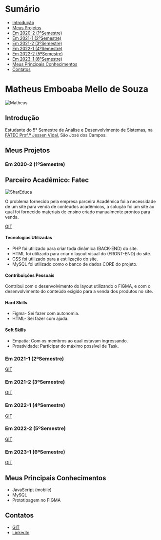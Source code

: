 # Sumário <br id="topo">

- [Introdução](#introducao)
- [Meus Projetos](#MeusProjetos)
- [Em 2020-2 (1ºSemestre)](#1Semestre)
- [Em 2021-1 (2ºSemestre)](#2Semestre)
- [Em 2021-2 (3ºSemestre)](#3Semestre)
- [Em 2022-1 (4ºSemestre)](#4Semestre)
- [Em 2022-2 (5ºSemestre)](#5Semestre)
- [Em 2023-1 (6ºSemestre)](#6Semestre)
- [Meus Principais Conhecimentos](#Conhecimentos)
- [Contatos](#Contatos)

# Matheus Emboaba Mello de Souza
![Matheus](https://user-images.githubusercontent.com/70578084/190922270-2318b26d-1584-4502-af63-ef647b46564c.jpeg)

## Introdução <a name="introducao"></a>

Estudante do 5° Semestre de Análise e Desenvolvimento de Sistemas, na [FATEC Prof.º Jessen Vidal](https://fatecsjc-prd.azurewebsites.net/), São José dos Campos.

## Meus Projetos <a name="MeusProjetos"></a>

### Em 2020-2 (1ºSemestre) <a name="1Semestre"></a> 
## Parceiro Acadêmico: Fatec

![SharEduca](https://user-images.githubusercontent.com/70578084/190001113-8e8f510f-d8b7-413c-bdb9-2d3f237ab393.jpeg)

O problema fornecido pela empresa parceira Acadêmica foi a necessidade de um site para venda de conteúdos acadêmicos, a solução foi um site ao qual foi fornecido materiais de ensino criado manualmente prontos para venda. 

[GIT](https://github.com/Leo0256/Equipe_Lider-Projeto_Integrador)

#### Tecnologias Utilizadas 

- PHP foi utilizado para criar toda dinâmica (BACK-END) do site.
- HTML foi utilizado para criar o layout visual do (FRONT-END) do site.
- CSS  foi utilizado para a estilização do site.
- MySQL foi utilizado como o banco de dados CORE do projeto.

#### Contribuições Pessoais
Contribui com o desenvolvimento do layout utilizando o FIGMA, e com o desenvolvimento do conteúdo exigido para a venda dos produtos no site.

#### Hard Skills

- Figma- Sei fazer com autonomia.
- HTML- Sei fazer com ajuda.

#### Soft Skills

- Empatia: Com os membros ao qual estavam ingressando.
- Proatividade: Participar do máximo possível de Task.

### Em 2021-1 (2ºSemestre)<a name="2Semestre"></a>

[GIT](https://github.com/Leo0256/Equipe_Lider-Projeto_GSW)

### Em 2021-2 (3ºSemestre)<a name="3Semestre"></a>

[GIT](https://github.com/Leo0256/API-IoniCRM_IonicHealth)

### Em 2022-1 (4ºSemestre)<a name="4Semestre"></a>

[GIT](https://github.com/Leo0256/API-4-SrSoja-2022-1)

### Em 2022-2 (5ºSemestre)<a name="5Semestre"></a>

[GIT](https://github.com/Jonathan-Assis/API-5-OP-2022-2)

### Em 2023-1 (6ºSemestre)<a name="6Semestre"></a>

[GIT](#)

## Meus Principais Conhecimentos<a name="Conhecimentos"></a>

- JavaScript (mobile)
- MySQL
- Prototipagem no FIGMA

## Contatos<a name="Contatos"></a>
* [GIT](https://github.com/MatheusEmboabaTeteu)
* [LinkedIn](https://www.linkedin.com/in/matheus-emboaba-a21970236)
